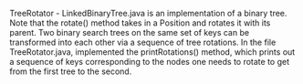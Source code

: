 TreeRotator -
LinkedBinaryTree.java is an implementation of a binary tree. Note that the rotate() method takes in a Position and rotates it with its parent. Two binary search trees on the same set of keys can be transformed into each other via a sequence of tree rotations. In the file TreeRotator.java, implemented the printRotations() method, which prints out a sequence of keys corresponding to the nodes one needs to rotate to get from the first tree to the second.

